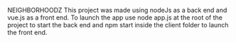 NEIGHBORHOODZ
This project was made using nodeJs as a back end and vue.js as a front end.
To launch the app use node app.js at the root of the project to start the back end and npm start inside the client folder to launch the front end.
